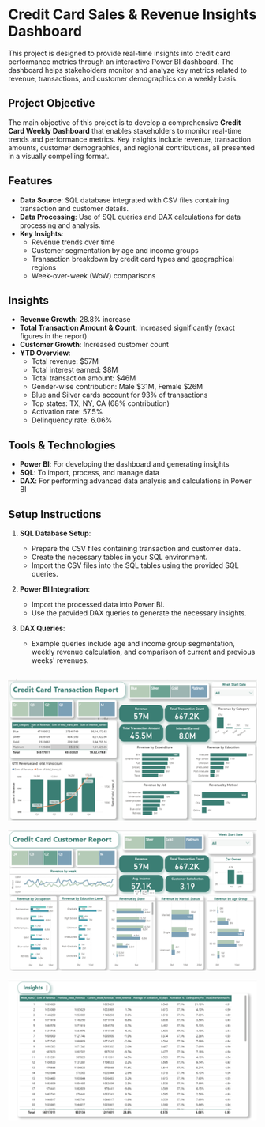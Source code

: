 # Credit Card Sales & Revenue Insights Dashboard

This project is designed to provide real-time insights into credit card performance metrics through an interactive Power BI dashboard. The dashboard helps stakeholders monitor and analyze key metrics related to revenue, transactions, and customer demographics on a weekly basis.

## Project Objective

The main objective of this project is to develop a comprehensive **Credit Card Weekly Dashboard** that enables stakeholders to monitor real-time trends and performance metrics. Key insights include revenue, transaction amounts, customer demographics, and regional contributions, all presented in a visually compelling format.

## Features

- **Data Source**: SQL database integrated with CSV files containing transaction and customer details.
- **Data Processing**: Use of SQL queries and DAX calculations for data processing and analysis.
- **Key Insights**: 
  - Revenue trends over time
  - Customer segmentation by age and income groups
  - Transaction breakdown by credit card types and geographical regions
  - Week-over-week (WoW) comparisons

## Insights

- **Revenue Growth**: 28.8% increase
- **Total Transaction Amount & Count**: Increased significantly (exact figures in the report)
- **Customer Growth**: Increased customer count
- **YTD Overview**:
  - Total revenue: $57M
  - Total interest earned: $8M
  - Total transaction amount: $46M
  - Gender-wise contribution: Male $31M, Female $26M
  - Blue and Silver cards account for 93% of transactions
  - Top states: TX, NY, CA (68% contribution)
  - Activation rate: 57.5%
  - Delinquency rate: 6.06%

## Tools & Technologies

- **Power BI**: For developing the dashboard and generating insights
- **SQL**: To import, process, and manage data
- **DAX**: For performing advanced data analysis and calculations in Power BI

## Setup Instructions

1. **SQL Database Setup**:
   - Prepare the CSV files containing transaction and customer data.
   - Create the necessary tables in your SQL environment.
   - Import the CSV files into the SQL tables using the provided SQL queries.
2. **Power BI Integration**:
   - Import the processed data into Power BI.
   - Use the provided DAX queries to generate the necessary insights.
3. **DAX Queries**: 
   - Example queries include age and income group segmentation, weekly revenue calculation, and comparison of current and previous weeks' revenues.
     
   <br>
![Dashboard Overview](./Screenshots/dashboard_overview.png)
<br>
<br>
![Sales Trends](./Screenshots/sales_trends.png)
<br>
<br>
![Revenue Insights](./Screenshots/revenue_insights.png)

